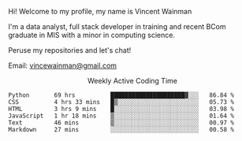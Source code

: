 Hi! Welcome to my profile, my name is Vincent Wainman

I'm a data analyst, full stack developer in training and recent BCom graduate in MIS with a minor in computing science. 

Peruse my repositories and let's chat!

Email: vincewainman@gmail.com

<p align="center"> Weekly Active Coding Time </p>
<!--START_SECTION:waka-->

```text
Python       69 hrs          █████████████████████▓░░░   86.84 %
CSS          4 hrs 33 mins   █▒░░░░░░░░░░░░░░░░░░░░░░░   05.73 %
HTML         3 hrs 9 mins    █░░░░░░░░░░░░░░░░░░░░░░░░   03.98 %
JavaScript   1 hr 18 mins    ▒░░░░░░░░░░░░░░░░░░░░░░░░   01.64 %
Text         46 mins         ▒░░░░░░░░░░░░░░░░░░░░░░░░   00.97 %
Markdown     27 mins         ░░░░░░░░░░░░░░░░░░░░░░░░░   00.58 %
```

<!--END_SECTION:waka-->
